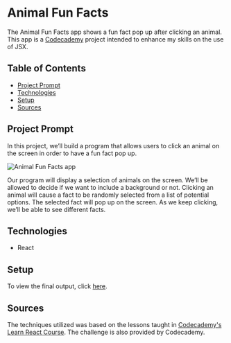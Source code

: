 # **Animal Fun Facts**

The Animal Fun Facts app shows a fun fact pop up after clicking an animal. This app is a [Codecademy](https://www.codecademy.com/learn/react-101) project intended to enhance my skills on the use of JSX.

## Table of Contents

- [Project Prompt](#project-prompt)
- [Technologies](#technologies)
- [Setup](#setup)
- [Sources](#sources)

## Project Prompt

In this project, we’ll build a program that allows users to click an animal on the screen in order to have a fun fact pop up.

![Animal Fun Facts app](./resources/img/index/react_jsx_project_preview.gif)

Our program will display a selection of animals on the screen. We’ll be allowed to decide if we want to include a background or not. Clicking an animal will cause a fact to be randomly selected from a list of potential options. The selected fact will pop up on the screen. As we keep clicking, we’ll be able to see different facts.

## Technologies

- React

## Setup

To view the final output, click [here](https://daniellabrador.me/codecademy-react-animal_fun_facts).

## Sources

The techniques utilized was based on the lessons taught in [Codecademy's Learn React Course](https://www.codecademy.com/learn/react-101). The challenge is also provided by Codecademy.
